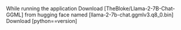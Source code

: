 While running the application 
Download [TheBloke/Llama-2-7B-Chat-GGML] from hugging face named [llama-2-7b-chat.ggmlv3.q8_0.bin]
Download [python==version]
